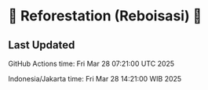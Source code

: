 
# 🌳 Reforestation (Reboisasi) 🌲

## Last Updated

GitHub Actions time: Fri Mar 28 07:21:00 UTC 2025

Indonesia/Jakarta time: Fri Mar 28 14:21:00 WIB 2025

